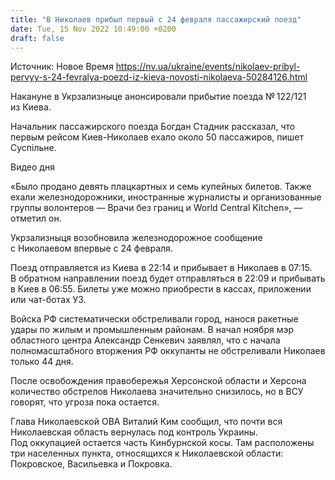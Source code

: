 ```yaml
---
title: "В Николаев прибыл первый с 24 февраля пассажирский поезд"
date: Tue, 15 Nov 2022 10:49:00 +0200
draft: false
---
```

Источник: Новое Время https://nv.ua/ukraine/events/nikolaev-pribyl-pervyy-s-24-fevralya-poezd-iz-kieva-novosti-nikolaeva-50284126.html


 Накануне в Укрзализныце анонсировали прибытие поезда № 122/121 из Киева.

Начальник пассажирского поезда Богдан Стадник рассказал, что первым рейсом Киев-Николаев ехало около 50 пассажиров, пишет Суспільне.

 Видео дня   

«Было продано девять плацкартных и семь купейных билетов. Также ехали железнодорожники, иностранные журналисты и организованные группы волонтеров — Врачи без границ и World Central Kitchen», — отметил он.

Укрзализныця возобновила железнодорожное сообщение с Николаевом впервые с 24 февраля.

Поезд отправляется из Киева в 22:14 и прибывает в Николаев в 07:15. В обратном направлении поезд будет отправляться в 22:09 и прибывать в Киев в 06:55. Билеты уже можно приобрести в кассах, приложении или чат-ботах УЗ.

Войска РФ систематически обстреливали город, нанося ракетные удары по жилым и промышленным районам. В начал ноября мэр областного центра Александр Сенкевич заявлял, что с начала полномасштабного вторжения РФ оккупанты не обстреливали Николаев только 44 дня.

После освобождения правобережья Херсонской области и Херсона количество обстрелов Николаева значительно снизилось, но в ВСУ говорят, что угроза пока остается.

Глава Николаевской ОВА Виталий Ким сообщил, что почти вся Николаевская область вернулась под контроль Украины. Под оккупацией остается часть Кинбурнской косы. Там расположены три населенных пункта, относящихся к Николаевской области: Покровское, Васильевка и Покровка.

